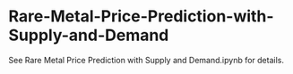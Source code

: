 # Rare-Metal-Price-Prediction-with-Supply-and-Demand

See Rare Metal Price Prediction with Supply and Demand.ipynb for details.
